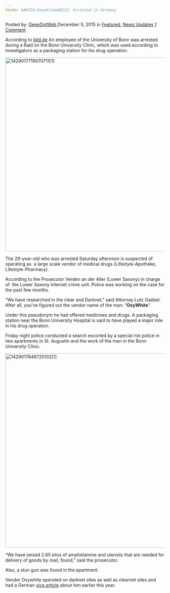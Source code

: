 ```yaml
---
Vendor &#8220;Oxywhite&#8221; Arrested in Germany
---
```

<article class="post-listing post-12476 post type-post status-publish format-standard has-post-thumbnail hentry category-deepdot-news category-news-updates tag-germany tag-oxywhite tag-vendor">
<div class="post-inner">
<span>Posted by: <a href="https://www.deepdotweb.com/author/admin/" title="">DeepDotWeb </a></span>
<span>December 5, 2015</span>
<span>in <a href="https://www.deepdotweb.com/category/deepdot-news/" rel="category tag">Featured</a>, <a href="https://www.deepdotweb.com/category/news-updates/" rel="category tag">News Updates</a></span>
<span><a href="https://www.deepdotweb.com/2015/12/05/vendor-oxywhite-arrested-in-germany/#comments">1 Comment</a></span>


<p>According to <a href="http://www.bild.de/regional/koeln/razzia/razzia-wegen-medikamenten-handel-43680952.bild.html">bild.de</a> An employee of the University of Bonn was arrested during a Raid on the Bonn University Clinic, which was used according to investigators as a packaging station for his drug operation.</p>
<p><a href="https://www.deepdotweb.com/wp-content/uploads/2015/12/14290177190707111.png"><img class="aligncenter size-full wp-image-12477" src="https://www.deepdotweb.com/wp-content/uploads/2015/12/14290177190707111.png" alt="1429017719070711[1]" width="1021" height="612" srcset="https://www.deepdotweb.com/wp-content/uploads/2015/12/14290177190707111.png 1021w, https://www.deepdotweb.com/wp-content/uploads/2015/12/14290177190707111-300x180.png 300w" sizes="(max-width: 1021px) 100vw, 1021px"/></a></p>
<p>The 29-year-old who was arrested Saturday afternoon is suspected of operating as  a large scale vendor of medical drugs (Lifestyle-Apotheke, Lifestyle-Pharmacy).</p>
<p>According to the Prosecutor Verden an der Aller (Lower Saxony) in charge of  the Lower Saxony Internet crime unit. Police was working on the case for the past few months.</p>
<p>&#8220;We have researched in the clear and Darknet,&#8221; said Attorney Lutz Gaebel. After all, you&#8217;ve figured out the vendor name of the man: &#8220;<strong>OxyWhite</strong>&#8220;.</p>
<p>Under this pseudonym he had offered medicines and drugs. A packaging station near the Bonn University Hospital is said to have played a major role in his drug operation.</p>
<p>Friday night police conducted a search escorted by a special riot police in two apartments in St. Augustin and the work of the man in the Bonn University Clinic.</p>
<p><a href="https://www.deepdotweb.com/wp-content/uploads/2015/12/14290176467251021.jpg"><img class="aligncenter size-full wp-image-12478" src="https://www.deepdotweb.com/wp-content/uploads/2015/12/14290176467251021.jpg" alt="1429017646725102[1]" width="822" height="613" srcset="https://www.deepdotweb.com/wp-content/uploads/2015/12/14290176467251021.jpg 822w, https://www.deepdotweb.com/wp-content/uploads/2015/12/14290176467251021-300x224.jpg 300w" sizes="(max-width: 822px) 100vw, 822px"/></a></p>
<p>&#8220;We have seized 2.65 kilos of amphetamine and utensils that are needed for delivery of goods by mail, found,&#8221; said the prosecutor.</p>
<p>Also, a stun gun was found in the apartment.</p>
<p>Vendor Oxywhite operated on darknet sites as well as clearnet sites and had a German <a href="http://motherboard.vice.com/de/read/die-graueste-zone-des-deepwebs--einblick-in-den-darknet-medikamenten-handel-389">vice article</a> about him earlier this year.</p>
</div>
<span style="display:none"><a href="https://www.deepdotweb.com/tag/arrested/" rel="tag">arrested</a> <a href="https://www.deepdotweb.com/tag/germany/" rel="tag">germany</a> <a href="https://www.deepdotweb.com/tag/oxywhite/" rel="tag">oxywhite</a> <a href="https://www.deepdotweb.com/tag/vendor/" rel="tag">vendor</a></span> <span style="display:none" class="updated">2015-12-05</span>
<div style="display:none" class="vcard author" itemprop="author" itemscope itemtype="http://schema.org/Person"><strong class="fn" itemprop="name">